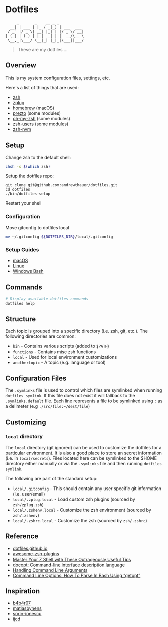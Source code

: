 # Dotfiles

```
     _       _    __ _ _
  __| | ___ | |_ / _(_) | ___  ___
 / _` |/ _ \| __| |_| | |/ _ \/ __|
| (_| | (_) | |_|  _| | |  __/\__ \
 \__,_|\___/ \__|_| |_|_|\___||___/
```

> These are my dotfiles ...

## Overview

This is my system configuration files, settings, etc.

Here's a list of things that are used:

* [zsh](https://github.com/zsh-users/zsh)
* [zplug](https://github.com/zplug/zplug)
* [homebrew](https://github.com/homebrew/homebrew) (macOS)
* [prezto](https://github.com/sorin-ionescu/prezto) (some modules)
* [oh-my-zsh](https://github.com/robbyrussell/oh-my-zsh) (some modules)
* [zsh-users](https://github.com/zsh-users) (some modules)
* [zsh-nvm](https://github.com/lukechilds/zsh-nvm)

## Setup

Change zsh to the default shell:

```sh
chsh -s $(which zsh)
```

Setup the dotfiles repo:

```
git clone git@github.com:andrewthauer/dotfiles.git
cd dotfiles
./bin/dotfiles-setup
```

Restart your shell

### Configuration

Move gitconfig to dotfiles local

```sh
mv ~/.gitconfig ${DOTFILES_DIR}/local/.gitconfig
```

### Setup Guides

* [macOS](macos/README.md)
* [Linux](linux/README.md)
* [Windows Bash](windows/README.md)

## Commands

```sh
# Display available dotfiles commands
dotfiles help
```

## Structure

Each topic is grouped into a specific directory (i.e. zsh, git, etc.). The following directories are common:

* `bin` - Contains various scripts (added to `$PATH`)
* `functions` - Contains misc zsh functions
* `local` - Used for local environment customizations
* `anothertopic` - A topic (e.g. language or tool)

## Configuration Files

The `.symlinks` file is used to control which files are symlinked when running `dotfiles symlink`. If this file does not exist it will fallback to the `.symlinks.default` file. Each line represents a file to be symlinked using `:` as a delimeter (e.g `./src/file:~/dest/file`)

## Customizing

### `local` directory

The `local` directory (git ignored) can be used to customize the dotfiles for a particular environment. It is also a good place to store an secret information (i.e. in `local/secrets`). Files located here can be symlinked to the $HOME directory either manually or via the `.symlinks` file and then running `dotfiles symlink`.

The following are part of the standard setup:

* `local/.gitconfig` - This should contain any user specific git information (i.e. user/email)
* `local/.zplug.local` - Load custom zsh plugins (sourced by `zsh/zplug.zsh`)
* `local/.zshenv.local` - Customize the zsh environment (sourced by `zsh/.zshenv`)
* `local/.zshrc.local` - Customize the zsh (sourced by `zsh/.zshrc`)

## Reference

* [dotfiles.github.io](https://dotfiles.github.io/)
* [awesome-zsh-plugins](https://github.com/unixorn/awesome-zsh-plugins)
* [Master Your Z Shell with These Outrageously Useful Tips](http://reasoniamhere.com/2014/01/11/outrageously-useful-tips-to-master-your-z-shell/)
* [docopt: Command-line interface description language](http://docopt.org/)
* [Handling Command Line Arguments](http://www.shelldorado.com/goodcoding/cmdargs.html)
* [ Command Line Options: How To Parse In Bash Using “getopt”](http://www.bahmanm.com/blogs/command-line-options-how-to-parse-in-bash-using-getopt)

## Inspiration

* [b4b4r07](https://github.com/b4b4r07)
* [matiasbynens](https://github.com/mathiasbynens/dotfiles)
* [sorin-ionescu](https://github.com/sorin-ionescu/dotfiles)
* [ijcd](https://github.com/ijcd/dotfiles)
